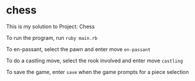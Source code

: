 # chess
<p>This is my solution to Project: Chess</p>
<p>To run the program, run <code>ruby main.rb</code></p>
<p>To en-passant, select the pawn and enter move <code>en-passant</code></p>
<p>To do a castling move, select the rook involved and enter move <code>castling</code></p>
<p>To save the game, enter <code>save</code> when the game prompts for a piece selection
